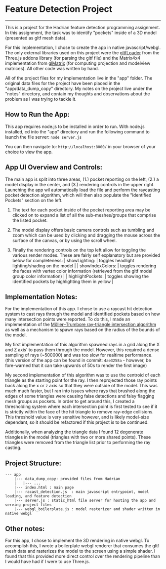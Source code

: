 # Feature Detection Project
---
This is a project for the Hadrian feature detection programming assignment. In this assignment, the task was to identify "pockets" inside of a 3D model (presented as gltf mesh data).

For this implementation, I chose to create the app in native javascript/webgl. The only external libraries used on this project were the [gltfLoader](https://github.com/johh/three-gltf-loader) from the Three.js addons library (for parsing the gltf file) and the Matrix4x4 implementation from [glMatrix](https://glmatrix.net/) (for computing projection and modelview matrices). All other code was written by hand.

All of the project files for my implementation live in the "app" folder. The original data files for the project have been placed in the "app/data_dump_copy" directory. My notes on the project live under the "notes" directory, and contain my thoughts and observations about the problem as I was trying to tackle it.

## How to Run the App:

This app requires node.js to be installed in order to run. With node.js installed, cd into the "app" directory and run the following command to launch the file server:
`node server.js`

You can then navigate to:
`http://localhost:8000/`
in your browser of your choice to view the app.

## App UI Overview and Controls:

The main app is split into three areas, (1.) pocket reporting on the left, (2.) a model display in the center, and (3.) rendering controls in the upper right. Launching the app wil automatically load the file and perform the raycasting pocket detection algorithm, which will then also populate the "Identified Pockets" section on the left.

1. The text for each pocket inside of the pocket reporting area may be clicked on to expand a list of all the sub-meshes/groups that comprise the listed pocket.

2. The model display offers basic camera controls such as tumbling and zoom which can be used by clicking and dragging the mouse across the surface of the canvas, or by using the scroll wheel.

3. Finally the rendering controls on the top left allow for toggling the various render modes. These are fairly self explanatory but are provided below for completeness:
    | showLighting: | toggles headlight lighting/shading on the model |
    | showIndexColors: | toggles rendering the faces with vertex color information (retrieved from the gltf model group color information) |
    | highlightPockets: | toggles showing the identified pockets by highlighting them in yellow |

## Implementation Notes:

For the implementation of this app. I chose to use a raycast hit detection system to cast rays through the model and identified pockets based on how many intersection points were reported. To do this, I made an implementation of the [Möller–Trumbore ray-triangle intersection algorithm](https://en.wikipedia.org/wiki/M%C3%B6ller%E2%80%93Trumbore_intersection_algorithm) as well as a mechanism to spawn rays based on the radius of the bounds of the model.

My first implementation of this algorithm spawned rays in a grid along the X and Z axis' to pass them through the model. However, this required a dense sampling of rays (~500000) and was too slow for realtime performance. (this version of the app can be found in commit: `4ae3258a` - however, be fore-warned that it can take upwards of 50s to render the first image)

My second implementation of this algorithm was to use the centroid of each triangle as the starting point for the ray. I then reprojected those ray points back along the x or z axis so that they were outside of the model. This was much much faster, but I ran into issues where rays that brushed along the edges of some triangles were causing false detections and falsy flagging mesh groups as pockets. In order to get around this, I created a thresholding system where each intersection point is first tested to see if it is strictly within the face of the hit triangle to remove ray-edge collisions. This threshold value is very sensitive however, and is likely model-size dependant, so it should be refactored if this project is to be continued.

Additionally, when analyzing the triangle data I found 12 degenerate triangles in the model (triangles with two or more shared points). These triangles were removed from the triangle list prior to performing the ray casting.

## Project Structure:
    --- app
        |--- data_dump_copy: provided files from Hadrian
        |   |--- ...
        |--- index.html : main page
        |--- racast_detection.js  : main javascript entrypoint, model loading, and feature detection
        |--- server.js : static_html file server for hosting the app and serving project files
        |--- webgl_boilerplate.js : model rasterizer and shader written in native webgl 

## Other notes:

For this app, I chose to implement the 3D rendering in native webgl. To accomplish this, I wrote a boilerplate webgl renderer that consumes the gltf mesh data and rasterizes the model to the screen using a simple shader. I found that this provided more direct control over the rendering pipeline than I would have had if I were to use Three.js.







